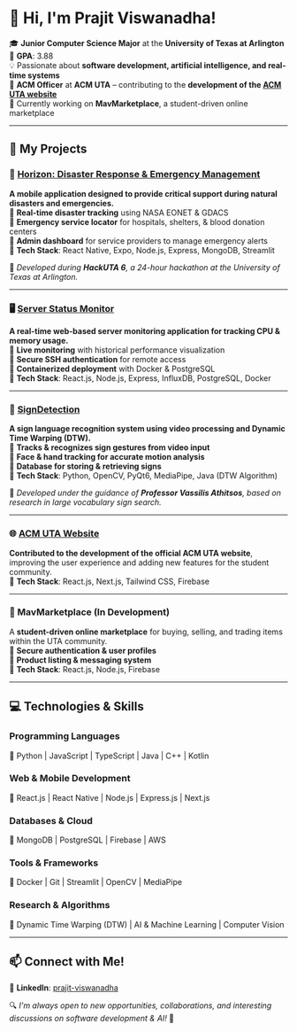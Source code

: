 # 👋 Hi, I'm Prajit Viswanadha!

🎓 **Junior Computer Science Major** at the **University of Texas at Arlington**  
📍 **GPA**: 3.88  
💡 Passionate about **software development, artificial intelligence, and real-time systems**  
🔭 **ACM Officer** at **ACM UTA** – contributing to the **development of the [ACM UTA website](https://www.acmuta.com/)**  
🛒 Currently working on **MavMarketplace**, a student-driven online marketplace  

---

## 🚀 My Projects

### 🌊 [Horizon: Disaster Response & Emergency Management](https://github.com/V-prajit/Horizon)
**A mobile application designed to provide critical support during natural disasters and emergencies.**  
🔹 **Real-time disaster tracking** using NASA EONET & GDACS  
🔹 **Emergency service locator** for hospitals, shelters, & blood donation centers  
🔹 **Admin dashboard** for service providers to manage emergency alerts  
🔹 **Tech Stack**: React Native, Expo, Node.js, Express, MongoDB, Streamlit  

🔗 *Developed during **HackUTA 6**, a 24-hour hackathon at the University of Texas at Arlington.*  

---

### 🖥️ [Server Status Monitor](https://github.com/V-prajit/ServerStatus)
**A real-time web-based server monitoring application for tracking CPU & memory usage.**  
🔹 **Live monitoring** with historical performance visualization  
🔹 **Secure SSH authentication** for remote access  
🔹 **Containerized deployment** with Docker & PostgreSQL  
🔹 **Tech Stack**: React.js, Node.js, Express, InfluxDB, PostgreSQL, Docker  

---

### 🤟 [SignDetection](https://github.com/V-prajit/SignDetection)
**A sign language recognition system using video processing and Dynamic Time Warping (DTW).**  
🔹 **Tracks & recognizes sign gestures from video input**  
🔹 **Face & hand tracking for accurate motion analysis**  
🔹 **Database for storing & retrieving signs**  
🔹 **Tech Stack**: Python, OpenCV, PyQt6, MediaPipe, Java (DTW Algorithm)  

🔗 *Developed under the guidance of **Professor Vassilis Athitsos**, based on research in large vocabulary sign search.*  

---

### 🌐 [ACM UTA Website](https://www.acmuta.com/)
**Contributed to the development of the official ACM UTA website**, improving the user experience and adding new features for the student community.  
🔹 **Tech Stack**: React.js, Next.js, Tailwind CSS, Firebase  

---

### 🛒 MavMarketplace (In Development)
A **student-driven online marketplace** for buying, selling, and trading items within the UTA community.  
🔹 **Secure authentication & user profiles**  
🔹 **Product listing & messaging system**  
🔹 **Tech Stack**: React.js, Node.js, Firebase  

---

## 💻 Technologies & Skills

### **Programming Languages**
🔹 Python | JavaScript | TypeScript | Java | C++ | Kotlin  

### **Web & Mobile Development**
🔹 React.js | React Native | Node.js | Express.js | Next.js  

### **Databases & Cloud**
🔹 MongoDB | PostgreSQL | Firebase | AWS  

### **Tools & Frameworks**
🔹 Docker | Git | Streamlit | OpenCV | MediaPipe  

### **Research & Algorithms**
🔹 Dynamic Time Warping (DTW) | AI & Machine Learning | Computer Vision  

---

## 📫 Connect with Me!
💼 **LinkedIn**: [prajit-viswanadha](https://www.linkedin.com/in/prajit-viswanadha/)  

🔍 *I'm always open to new opportunities, collaborations, and interesting discussions on software development & AI!* 🚀
